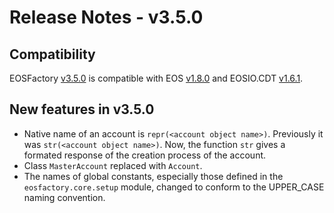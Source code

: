 # Release Notes - v3.5.0

## Compatibility

EOSFactory [v3.5.0](https://github.com/tokenika/eosfactory/releases/tag/v3.5.0) is compatible with EOS [v1.8.0](https://github.com/EOSIO/eos/releases/tag/v1.8.0) and EOSIO.CDT [v1.6.1](https://github.com/EOSIO/eosio.cdt/releases/tag/v1.6.1).

## New features in v3.5.0

* Native name of an account is `repr(<account object name>)`. Previously it was `str(<account object name>)`. Now, the function `str` gives a formated response of the creation process of the account.
* Class `MasterAccount` replaced with `Account`.
* The names of global constants, especially those defined in the `eosfactory.core.setup` module, changed to conform to the UPPER_CASE naming convention.
